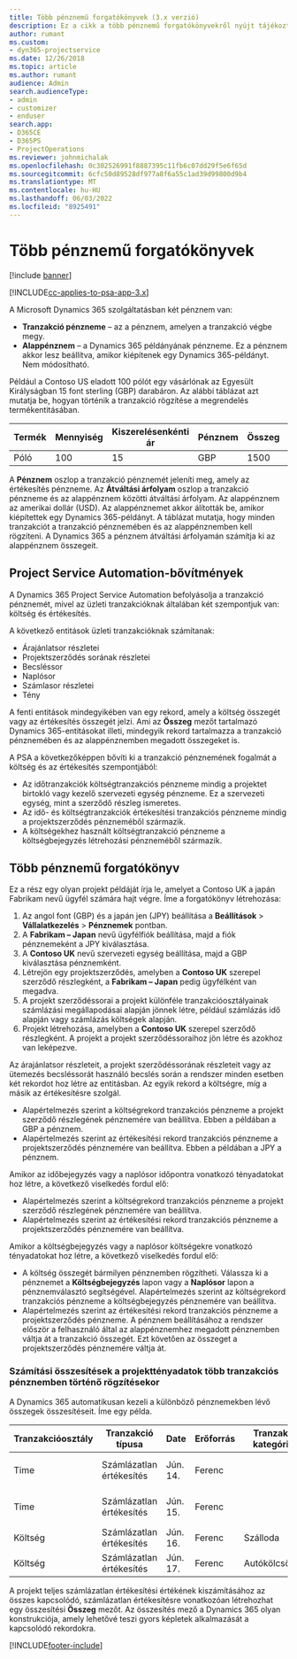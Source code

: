 ```yaml
---
title: Több pénznemű forgatókönyvek (3.x verzió)
description: Ez a cikk a több pénznemű forgatókönyvekről nyújt tájékoztatást.
author: rumant
ms.custom:
- dyn365-projectservice
ms.date: 12/26/2018
ms.topic: article
ms.author: rumant
audience: Admin
search.audienceType:
- admin
- customizer
- enduser
search.app:
- D365CE
- D365PS
- ProjectOperations
ms.reviewer: johnmichalak
ms.openlocfilehash: 0c302526991f8887395c11fb6c07dd29f5e6f65d
ms.sourcegitcommit: 6cfc50d89528df977a8f6a55c1ad39d99800d9b4
ms.translationtype: MT
ms.contentlocale: hu-HU
ms.lasthandoff: 06/03/2022
ms.locfileid: "8925491"
---
```

# <a name="multiple-currency-scenarios"></a>Több pénznemű forgatókönyvek

[!include [banner](../includes/psa-now-project-operations.md)]

[!INCLUDE[cc-applies-to-psa-app-3.x](../includes/cc-applies-to-psa-app-3x.md)]

A Microsoft Dynamics 365 szolgáltatásban két pénznem van:

- **Tranzakció pénzneme** – az a pénznem, amelyen a tranzakció végbe megy. 
- **Alappénznem** – a Dynamics 365 példányának pénzneme. Ez a pénznem akkor lesz beállítva, amikor kiépítenek egy Dynamics 365-példányt. Nem módosítható.

Például a Contoso US eladott 100 pólót egy vásárlónak az Egyesült Királyságban 15 font sterling (GBP) darabáron. Az alábbi táblázat azt mutatja be, hogyan történik a tranzakció rögzítése a megrendelés termékentitásában.

| Termék | Mennyiség | Kiszerelésenkénti ár | Pénznem | Összeg | Árfolyam | Egységár (alappénznem)| Összeg (alappénznem)|
|---------|----------|----------------|----------|--------|---------------|----------------------|--------------|
| Póló | 100      | 15             | GBP      | 1500   | 0.94          | 17,25 USD               | 1725 USD       |

A **Pénznem** oszlop a tranzakció pénznemét jeleníti meg, amely az értékesítés pénzneme. Az **Átváltási árfolyam** oszlop a tranzakció pénzneme és az alappénznem közötti átváltási árfolyam. Az alappénznem az amerikai dollár (USD). Az alappénznemet akkor álították be, amikor kiépítettek egy Dynamics 365-példányt.
A táblázat mutatja, hogy minden tranzakciót a tranzakció pénznemében és az alappénznemben kell rögzíteni. A Dynamics 365 a pénznem átváltási árfolyamán számítja ki az alappénznem összegeit.

## <a name="project-service-automation-extensions"></a>Project Service Automation-bővítmények

A Dynamics 365 Project Service Automation befolyásolja a tranzakció pénznemét, mivel az üzleti tranzakcióknak általában két szempontjuk van: költség és értékesítés.

A következő entitások üzleti tranzakcióknak számítanak:

- Árajánlatsor részletei
- Projektszerződés sorának részletei
- Becsléssor
- Naplósor
- Számlasor részletei
- Tény

A fenti entitások mindegyikében van egy rekord, amely a költség összegét vagy az értékesítés összegét jelzi. Ami az **Összeg** mezőt tartalmazó Dynamics 365-entitásokat illeti, mindegyik rekord tartalmazza a tranzakció pénznemében és az alappénznemben megadott összegeket is. 

A PSA a következőképpen bővíti ki a tranzakció pénznemének fogalmát a költség és az értékesítés szempontjából:

- Az időtranzakciók költségtranzakciós pénzneme mindig a projektet birtokló vagy kezelő szervezeti egység pénzneme. Ez a szervezeti egység, mint a szerződő részleg ismeretes.
- Az idő- és költségtranzakciók értékesítési tranzakciós pénzneme mindig a projektszerződés pénzneméből származik.
- A költségekhez használt költségtranzakció pénzneme a költségbejegyzés létrehozási pénzneméből származik.

## <a name="multiple-currency-scenario"></a>Több pénznemű forgatókönyv

Ez a rész egy olyan projekt példáját írja le, amelyet a Contoso UK a japán Fabrikam nevű ügyfél számára hajt végre. Íme a forgatókönyv létrehozása:

1. Az angol font (GBP) és a japán jen (JPY) beállítása a **Beállítások** \> **Vállalatkezelés** \> **Pénznemek** pontban. 
2. A **Fabrikam – Japan** nevű ügyfélfiók beállítása, majd a fiók pénznemeként a JPY kiválasztása.
3. A **Contoso UK** nevű szervezeti egység beállítása, majd a GBP kiválasztása pénznemként.
4. Létrejön egy projektszerződés, amelyben a **Contoso UK** szerepel szerződő részlegként, a **Fabrikam – Japan** pedig ügyfélként van megadva.
5. A projekt szerződéssorai a projekt különféle tranzakcióosztályainak számlázási megállapodásai alapján jönnek létre, például számlázás idő alapján vagy számlázás költségek alapján.
6. Projekt létrehozása, amelyben a **Contoso UK** szerepel szerződő részlegként. A projekt a projekt szerződéssoraihoz jön létre és azokhoz van leképezve.


Az árajánlatsor részleteit, a projekt szerződéssorának részleteit vagy az ütemezés becsléssorát használó becslés során a rendszer minden esetben két rekordot hoz létre az entitásban. Az egyik rekord a költségre, míg a másik az értékesítésre szolgál.

- Alapértelmezés szerint a költségrekord tranzakciós pénzneme a projekt szerződő részlegének pénznemére van beállítva. Ebben a példában a GBP a pénznem.
- Alapértelmezés szerint az értékesítési rekord tranzakciós pénzneme a projektszerződés pénznemére van beállítva. Ebben a példában a JPY a pénznem.

Amikor az időbejegyzés vagy a naplósor időpontra vonatkozó tényadatokat hoz létre, a következő viselkedés fordul elő:

- Alapértelmezés szerint a költségrekord tranzakciós pénzneme a projekt szerződő részlegének pénznemére van beállítva.
- Alapértelmezés szerint az értékesítési rekord tranzakciós pénzneme a projektszerződés pénznemére van beállítva.

Amikor a költségbejegyzés vagy a naplósor költségekre vonatkozó tényadatokat hoz létre, a következő viselkedés fordul elő:

- A költség összegét bármilyen pénznemben rögzítheti. Válassza ki a pénznemet a **Költségbejegyzés** lapon vagy a **Naplósor** lapon a pénznemválasztó segítségével. Alapértelmezés szerint az költségrekord tranzakciós pénzneme a költségbejegyzés pénznemére van beállítva. 
- Alapértelmezés szerint az értékesítési rekord tranzakciós pénzneme a projektszerződés pénzneme. A pénznem beállításához a rendszer először a felhasználó által az alappénznemhez megadott pénznemben váltja át a tranzakció összegét. Ezt követően az összeget a projektszerződés pénznemére váltja át. 

### <a name="computing-roll-ups-when-project-actuals-are-recorded-in-multiple-transaction-currencies"></a>Számítási összesítések a projekttényadatok több tranzakciós pénznemben történő rögzítésekor

A Dynamics 365 automatikusan kezeli a különböző pénznemekben lévő összegek összesítéseit. Íme egy példa.

| Tranzakcióosztály | Tranzakció típusa| Date   | Erőforrás | Tranzakció kategóriája | Mennyiség | Egységár | Összeg      | Árfolyam | Összeg az alappénznemben |
|-------------------|------------------|--------|----------|----------------------|----------|--------------|-------------|---------------|----------------|
| Time              | Számlázatlan értékesítés   | Jún. 14. | Ferenc  |                      | 8 óra    | 20 000 JPY    | 160 000 JPY | 123           | 1300,81 USD    |
| Time              | Számlázatlan értékesítés   | Jún. 15. | Ferenc  |                      | 8 óra    | 20 000 JPY    | 160 000 JPY | 123           | 1300,81 USD    |
| Költség           | Számlázatlan értékesítés   | Jún. 16. | Ferenc  | Szálloda                | Darabonként 1     | 250 EUR      | 250 EUR     | 0.94          | 265,95 USD     |
| Költség           | Számlázatlan értékesítés   | Jún. 17. | Ferenc  | Autókölcsönzés           | Darabonként 1     | 150 EUR      | 150 EUR     | 0.94          | 159,57 USD     |

A projekt teljes számlázatlan értékesítési értékének kiszámításához az összes kapcsolódó, számlázatlan értékesítésre vonatkozóan létrehozhat egy összesítési **Összeg** mezőt. Az összesítés mező a Dynamics 365 olyan konstrukciója, amely lehetővé teszi gyors képletek alkalmazását a kapcsolódó rekordokra.


[!INCLUDE[footer-include](../includes/footer-banner.md)]
